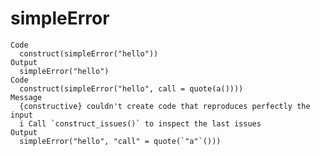 # simpleError

    Code
      construct(simpleError("hello"))
    Output
      simpleError("hello")
    Code
      construct(simpleError("hello", call = quote(a())))
    Message
      {constructive} couldn't create code that reproduces perfectly the input
      i Call `construct_issues()` to inspect the last issues
    Output
      simpleError("hello", "call" = quote(`"a"`()))

